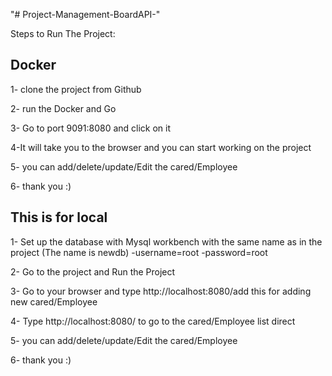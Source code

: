 "# Project-Management-BoardAPI-" 

Steps to Run The Project:
## Docker ## 

1- clone the project from Github 

2- run the Docker and Go

3- Go to port 9091:8080 and click on it 

4-It will take you to the browser and you can start working on the project 

5- you can add/delete/update/Edit the cared/Employee

6- thank you :)


## This is for local ##

1- Set up the database with Mysql workbench with the same name as in the project (The name is newdb)
-username=root
-password=root

2- Go to the project and Run the Project 

3- Go to your browser and type http://localhost:8080/add this for adding new cared/Employee

4- Type http://localhost:8080/ to go to the cared/Employee list direct

5- you can add/delete/update/Edit the cared/Employee

6- thank you :)




